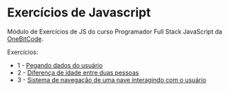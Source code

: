# Exercícios de Javascript

Módulo de Exercícios de JS do curso Programador Full Stack JavaScript da [OneBitCode](https://pages.onebitcode.com/).

Exercícios:

- 1 - [Pegando dados do usuário](https://github.com/maisafolgueral/exercises-javascript/tree/main/get-user-data)
- 2 - [Diferença de idade entre duas pessoas](https://github.com/maisafolgueral/exercises-javascript/tree/main/difference-age)
- 3 - [Sistema de navegação de uma nave interagindo com o usuário](https://github.com/maisafolgueral/exercises-javascript/tree/main/ship-system)
